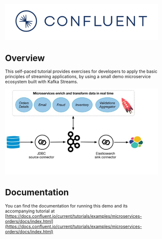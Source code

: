 ![image](../images/confluent-logo-300-2.png)

# Overview

This self-paced tutorial provides exercises for developers to apply the basic principles of streaming applications, by using a small demo microservice ecosystem built with Kafka Streams.

![image](docs/images/microservices-demo.jpg)

# Documentation

You can find the documentation for running this demo and its accompanying tutorial at [https://docs.confluent.io/current/tutorials/examples/microservices-orders/docs/index.html](https://docs.confluent.io/current/tutorials/examples/microservices-orders/docs/index.html)
